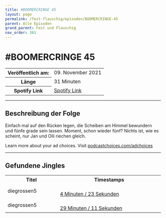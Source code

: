 ```yaml
---
title: #BOOMERCRINGE 45
layout: page
permalink: /fest-flauschig/episoden/BOOMERCRINGE-45
parent: Alle Episoden
grand_parent: Fest und Flauschig
nav_order: 361
---
```


# #BOOMERCRINGE 45
<table class="resp-table dcf-table dcf-table-responsive dcf-table-bordered dcf-table-striped dcf-w-100%">
                    <tbody>
                        <tr>
                            <th scope="row">Veröffentlich am:</th>
                            <td data-label="Veröffentlich am:">09. November 2021</td>
                        </tr>
                        <tr>
                            <th scope="row">Länge </th>
                            <td data-label="Länge ">31 Minuten</td>
                        </tr><tr>
                                <th scope="row">Spotify Link</th>
                                <td data-label="Spotify Link"><a href="https://open.spotify.com/episode/30YB8Oo9wbPUIEwIk5ys7Q">Spotify Link</a></td>
                            </tr></tbody>
                </table>

***

## Beschreibung der Folge

<div>
<p>Einfach mal auf den Rücken legen, die Scheiben am Himmel bewundern und fünfe grade sein lassen. Moment, schon wieder fünf? Nichts ist, wie es scheint, nur Jan und Olli riechen gleich.</p><p> </p><p>Learn more about your ad choices. Visit <a href="https://podcastchoices.com/adchoices">podcastchoices.com/adchoices</a></p>  
</div>

***

## Gefundene Jingles

<table style="display: table;">
                                    <tr>
                                        <th class="tableColumnTitle">Titel</th>
                                        <th class="tableColumnTimestamps">Timestamps</th>
                                    </tr>
                                    <tr>
                                <td markdown="span"  class="tableColumnTitle">diegrossen5</td>
                                <td markdown="span" class="tableColumnTimestamps">
                                <br>
                                <a href="https://open.spotify.com/episode/30YB8Oo9wbPUIEwIk5ys7Q?t=263">
                                4 Minuten / 23 Sekunden</a>
                                </td></tr><tr>
                                <td markdown="span"  class="tableColumnTitle">diegrossen5</td>
                                <td markdown="span" class="tableColumnTimestamps">
                                <br>
                                <a href="https://open.spotify.com/episode/30YB8Oo9wbPUIEwIk5ys7Q?t=1751">
                                29 Minuten / 11 Sekunden</a>
                                </td></tr></table>